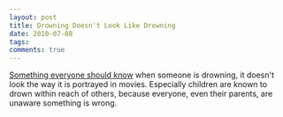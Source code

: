 ```yaml
---
layout: post
title: Drowning Doesn't Look Like Drowning
date: 2010-07-08
tags:
comments: true
---
```

[Something everyone should know](http://mariovittone.com/2010/05/154/) when
someone is drowning, it doesn't look
the way it is portrayed in movies. Especially children are known
to drown within reach of others, because everyone, even their parents, are
unaware something is wrong.
